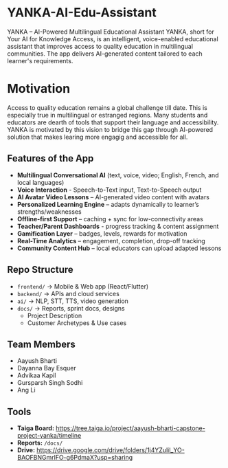 # YANKA-AI-Edu-Assistant
YANKA – AI-Powered Multilingual Educational Assistant
YANKA, short for Your AI for Knowledge Access, is an intelligent, voice-enabled educational assistant that improves access to quality education in multilingual communities. The app delivers AI-generated content tailored to each learner's requirements.

# Motivation
Access to quality education remains a global challenge till date. This is especially true in multilingual or estranged regions. Many students and educators are dearth of tools that support their language and accessibility. YANKA is motivated by this vision to bridge this gap through AI-powered solution that makes learing more engagig and accessible for all.

## Features of the App
- **Multilingual Conversational AI** (text, voice, video; English, French, and local languages)
- **Voice Interaction** - Speech-to-Text input, Text-to-Speech output  
- **AI Avatar Video Lessons** – AI-generated video content with avatars  
- **Personalized Learning Engine** – adapts dynamically to learner’s strengths/weaknesses 
- **Offline-first Support** – caching + sync for low-connectivity areas
- **Teacher/Parent Dashboards** - progress tracking & content assignment
- **Gamification Layer** – badges, levels, rewards for motivation
- **Real-Time Analytics** – engagement, completion, drop-off tracking
- **Community Content Hub** – local educators can upload adapted lessons  

## Repo Structure
- `frontend/` → Mobile & Web app (React/Flutter)
- `backend/` → APIs and cloud services
- `ai/` → NLP, STT, TTS, video generation
- `docs/` → Reports, sprint docs, designs
  - Project Description
  - Customer Archetypes & Use cases 

## Team Members
- Aayush Bharti
- Dayanna Bay Esquer
- Advikaa Kapil
- Gursparsh Singh Sodhi
- Ang Li

## Tools
- **Taiga Board:** https://tree.taiga.io/project/aayush-bharti-capstone-project-yanka/timeline 
- **Reports:** `/docs/`
- **Drive:** https://drive.google.com/drive/folders/1j4YZulil_YO-BAOFBNGmrlFO-g6PdmaX?usp=sharing 
